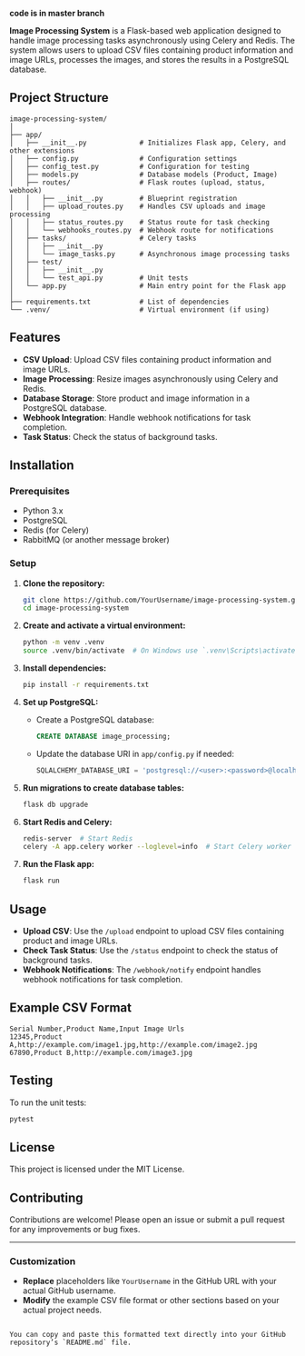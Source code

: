 **code is in master branch**



**Image Processing System** is a Flask-based web application designed to handle image processing tasks asynchronously using Celery and Redis. The system allows users to upload CSV files containing product information and image URLs, processes the images, and stores the results in a PostgreSQL database.

## **Project Structure**

```
image-processing-system/
│
├── app/
│   ├── __init__.py             # Initializes Flask app, Celery, and other extensions
│   ├── config.py               # Configuration settings
│   ├── config_test.py          # Configuration for testing
│   ├── models.py               # Database models (Product, Image)
│   ├── routes/                 # Flask routes (upload, status, webhook)
│   │   ├── __init__.py         # Blueprint registration
│   │   ├── upload_routes.py    # Handles CSV uploads and image processing
│   │   ├── status_routes.py    # Status route for task checking
│   │   └── webhooks_routes.py  # Webhook route for notifications
│   ├── tasks/                  # Celery tasks
│   │   ├── __init__.py
│   │   └── image_tasks.py      # Asynchronous image processing tasks
│   ├── test/
│   │   ├── __init__.py
│   │   └── test_api.py         # Unit tests
│   └── app.py                  # Main entry point for the Flask app
│
├── requirements.txt            # List of dependencies
└── .venv/                      # Virtual environment (if using)
```

## **Features**

- **CSV Upload**: Upload CSV files containing product information and image URLs.
- **Image Processing**: Resize images asynchronously using Celery and Redis.
- **Database Storage**: Store product and image information in a PostgreSQL database.
- **Webhook Integration**: Handle webhook notifications for task completion.
- **Task Status**: Check the status of background tasks.

## **Installation**

### **Prerequisites**

- Python 3.x
- PostgreSQL
- Redis (for Celery)
- RabbitMQ (or another message broker)

### **Setup**

1. **Clone the repository:**

   ```bash
   git clone https://github.com/YourUsername/image-processing-system.git
   cd image-processing-system
   ```

2. **Create and activate a virtual environment:**

   ```bash
   python -m venv .venv
   source .venv/bin/activate  # On Windows use `.venv\Scripts\activate`
   ```

3. **Install dependencies:**

   ```bash
   pip install -r requirements.txt
   ```

4. **Set up PostgreSQL:**

   - Create a PostgreSQL database:

     ```sql
     CREATE DATABASE image_processing;
     ```

   - Update the database URI in `app/config.py` if needed:

     ```python
     SQLALCHEMY_DATABASE_URI = 'postgresql://<user>:<password>@localhost:5432/image_processing'
     ```

5. **Run migrations to create database tables:**

   ```bash
   flask db upgrade
   ```

6. **Start Redis and Celery:**

   ```bash
   redis-server  # Start Redis
   celery -A app.celery worker --loglevel=info  # Start Celery worker
   ```

7. **Run the Flask app:**

   ```bash
   flask run
   ```

## **Usage**

- **Upload CSV**: Use the `/upload` endpoint to upload CSV files containing product and image URLs.
- **Check Task Status**: Use the `/status` endpoint to check the status of background tasks.
- **Webhook Notifications**: The `/webhook/notify` endpoint handles webhook notifications for task completion.

## **Example CSV Format**

```csv
Serial Number,Product Name,Input Image Urls
12345,Product A,http://example.com/image1.jpg,http://example.com/image2.jpg
67890,Product B,http://example.com/image3.jpg
```

## **Testing**

To run the unit tests:

```bash
pytest
```

## **License**

This project is licensed under the MIT License.

## **Contributing**

Contributions are welcome! Please open an issue or submit a pull request for any improvements or bug fixes.

---

### **Customization**

- **Replace** placeholders like `YourUsername` in the GitHub URL with your actual GitHub username.
- **Modify** the example CSV file format or other sections based on your actual project needs.
```

You can copy and paste this formatted text directly into your GitHub repository’s `README.md` file.
